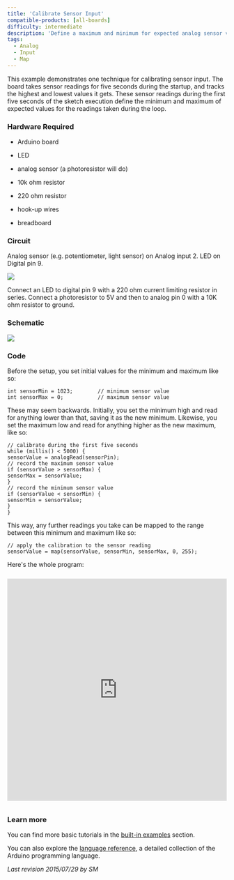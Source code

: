 ```yaml
---
title: 'Calibrate Sensor Input'
compatible-products: [all-boards]
difficulty: intermediate
description: 'Define a maximum and minimum for expected analog sensor values.'
tags:
  - Analog
  - Input
  - Map
---
```


This example demonstrates one technique for calibrating sensor input.  The board takes sensor readings for five seconds during the startup, and tracks the highest and lowest values it gets. These sensor readings during the first five seconds of the sketch execution define the minimum and maximum of expected values for the readings taken during the loop.

### Hardware Required

- Arduino board

- LED

- analog sensor (a photoresistor will do)

- 10k ohm resistor

- 220 ohm resistor

- hook-up wires

- breadboard

### Circuit

Analog sensor (e.g. potentiometer, light sensor) on Analog input 2.  LED on Digital pin 9.


![](./assets/circuit.png)


Connect an LED to digital pin 9 with a 220 ohm current limiting resistor in series. Connect a photoresistor to 5V and then to analog pin 0 with a 10K ohm resistor to ground.

### Schematic


![](./assets/schematic.png)

### Code

Before the setup, you set initial values for the minimum and maximum like so:

```arduino
int sensorMin = 1023;        // minimum sensor value
int sensorMax = 0;           // maximum sensor value

```

These may seem backwards. Initially, you set the minimum high and read for anything  lower than that, saving it as the new minimum. Likewise, you set the maximum low and read for anything higher as the new maximum, like so:

```arduino
// calibrate during the first five seconds
while (millis() < 5000) {
sensorValue = analogRead(sensorPin);
// record the maximum sensor value
if (sensorValue > sensorMax) {
sensorMax = sensorValue;
}
// record the minimum sensor value
if (sensorValue < sensorMin) {
sensorMin = sensorValue;
}
}

```

This way, any further readings you take can be mapped to the range between this minimum and maximum like so:

```arduino
// apply the calibration to the sensor reading
sensorValue = map(sensorValue, sensorMin, sensorMax, 0, 255);

```

Here's the whole program:

<iframe src='https://create.arduino.cc/example/builtin/03.Analog%5CCalibration/Calibration/preview?embed&snippet' style='height:510px;width:100%;margin:10px 0' frameborder='0'></iframe>

### Learn more

You can find more basic tutorials in the [built-in examples](/built-in-examples) section.

You can also explore the [language reference](https://www.arduino.cc/reference/en/), a detailed collection of the Arduino programming language.

*Last revision 2015/07/29 by SM*